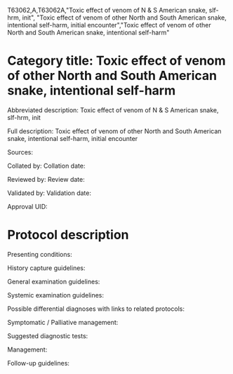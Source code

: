 T63062,A,T63062A,"Toxic effect of venom of N & S American snake, slf-hrm, init", "Toxic effect of venom of other North and South American snake, intentional self-harm, initial encounter","Toxic effect of venom of other North and South American snake, intentional self-harm"
# Category title: Toxic effect of venom of other North and South American snake, intentional self-harm

Abbreviated description: Toxic effect of venom of N & S American snake, slf-hrm, init

Full description: Toxic effect of venom of other North and South American snake, intentional self-harm, initial encounter

Sources:

Collated by:
Collation date:

Reviewed by:
Review date:

Validated by:
Validation date:

Approval UID:

# Protocol description

Presenting conditions:

History capture guidelines:

General examination guidelines:

Systemic examination guidelines:

Possible differential diagnoses with links to related protocols:

Symptomatic / Palliative management:

Suggested diagnostic tests:

Management:

Follow-up guidelines:
